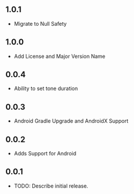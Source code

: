 ## 1.0.1
* Migrate to Null Safety

## 1.0.0
* Add License and Major Version Name

## 0.0.4
* Ability to set tone duration

## 0.0.3
* Android Gradle Upgrade and AndroidX Support

## 0.0.2
* Adds Support for Android

## 0.0.1
* TODO: Describe initial release.
